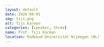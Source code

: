 ```yaml
---
layout: default
date: 2020-08-01
img: tijs.png
alt: Tijs Karman
categories: [speaker, three]
name: Prof. Tijs Karman
location: Radboud-Universität Nijmegen (NL)
---
```


